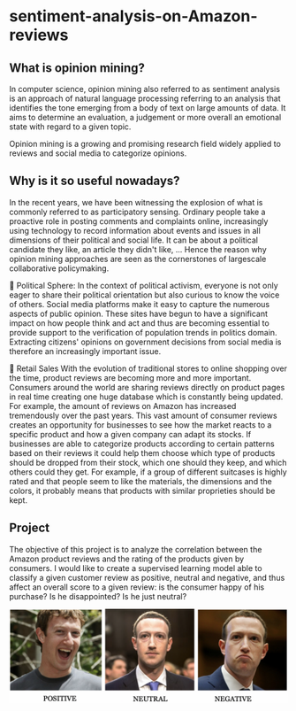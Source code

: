 # sentiment-analysis-on-Amazon-reviews


## What is opinion mining?

In computer science, opinion mining also referred to as sentiment analysis is an approach of natural language processing referring to an analysis that identifies the tone emerging from a body of text on large amounts of data. It aims to determine an evaluation, a judgement or more overall an emotional state with regard to a given topic.

Opinion mining is a growing and promising research field widely applied to reviews and social media to categorize opinions.


## Why is it so useful nowadays?

In the recent years, we have been witnessing the explosion of what is commonly referred to as participatory sensing. Ordinary people take a proactive role in posting comments and complaints online, increasingly using technology to record information about events and issues in all dimensions of their political and social life.  It can be about a political candidate they like, an article they didn't like, ...
Hence the reason why opinion mining approaches are seen as the cornerstones of largescale collaborative policymaking. 

	Political Sphere: 
In the context of political activism, everyone is not only eager to share their political orientation but also curious to know the voice of others. Social media platforms make it easy to capture the numerous aspects of public opinion. These sites have begun to have a significant impact on how people think and act and thus are becoming essential to provide support to the verification of population trends in politics domain. Extracting citizens' opinions on government decisions from social media is therefore an increasingly important issue.

	Retail Sales
With the evolution of traditional stores to online shopping over the time, product reviews are becoming more and more important. Consumers around the world are sharing reviews directly on product pages in real time creating one huge database which is constantly being updated. For example, the amount of reviews on Amazon has increased tremendously over the past years. This vast amount of consumer reviews creates an opportunity for businesses to see how the market reacts to a specific product and how a given company can adapt its stocks. If businesses are able to categorize products according to certain patterns based on their reviews it could help them choose which type of products should be dropped from their stock, which one should they keep, and which others could they get. For example, if a group of different suitcases is highly rated and that people seem to like the materials, the dimensions and the colors, it probably means that products with similar proprieties should be kept.


## Project

The objective of this project is to analyze the correlation between the Amazon product reviews and the rating of the products given by consumers. I would like to create a supervised learning model able to classify a given customer review as positive, neutral and negative, and thus affect an overall score to a given review: is the consumer happy of his purchase? Is he disappointed? Is he just neutral? 

![pos_neg_neut](pos_neg_neut.png)


